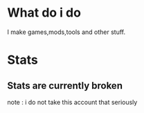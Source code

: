 # What do i do
I make games,mods,tools and other stuff.

# Stats
## Stats are currently **broken**
<!--![GitHub stats](https://github-readme-stats.vercel.app/api?username=TiredGui&theme=tokyonight&show_icons=true)
[![Top Langs](https://github-readme-stats.vercel.app/api/top-langs/?username=TiredGui&exclude_repo=stuff&theme=tokyonight&layout=compact)](https://github.com/anuraghazra/github-readme-stats)-->

note : i do not take this account that seriously
